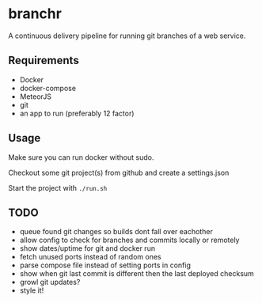 # branchr

A continuous delivery pipeline for running git branches of a web service.

## Requirements
* Docker
* docker-compose
* MeteorJS
* git
* an app to run (preferably 12 factor)

## Usage

Make sure you can run docker without sudo.

Checkout some git project(s) from github and create a settings.json

Start the project with
`./run.sh`

## TODO

* queue found git changes so builds dont fall over eachother
* allow config to check for branches and commits locally or remotely
* show dates/uptime for git and docker run
* fetch unused ports instead of random ones
* parse compose file instead of setting ports in config
* show when git last commit is different then the last deployed checksum
* growl git updates?
* style it!
